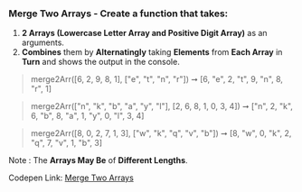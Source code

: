### Merge Two Arrays - Create a function that takes: 

1. **2 Arrays (Lowercase Letter Array and Positive Digit Array)** as an arguments. 
1. **Combines** them by **Alternatingly** taking **Elements** from **Each Array** in **Turn** and shows the output in the console.

> merge2Arr([6, 2, 9, 8, 1], ["e", "t", "n", "r"]) ➞ [6, "e", 2, "t", 9, "n", 8, "r", 1] 

> merge2Arr(["n", "k", "b", "a", "y", "l"], [2, 6, 8, 1, 0, 3, 4]) ➞ ["n", 2, "k", 6, "b", 8, "a", 1, "y", 0, "l", 3, 4]

> merge2Arr([8, 0, 2, 7, 1, 3], ["w", "k", "q", "v", "b"]) ➞ [8, "w", 0, "k", 2, "q", 7, "v", 1, "b", 3]

Note : The **Arrays May Be** of **Different Lengths**.

Codepen Link: [Merge Two Arrays](https://codepen.io/javascriptstudent/pen/BaybOGZ?editors=0012)